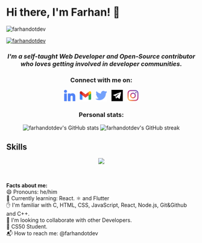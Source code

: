 <h1>Hi there, I'm Farhan! 👋</h1>
<p align="left"> <img src="https://komarev.com/ghpvc/?username=farhandotdev&label=Profile%20views&color=0e75b6&style=flat" alt="farhandotdev" /></p>
<p > <a href="https://twitter.com/farhandotdev" target="blank"><img src="https://img.shields.io/twitter/follow/farhandotdev?logo=twitter&style=for-the-badge" alt="farhandotdev" /></a> </p>

<div align="center"><h3><i>I'm a self-taught Web Developer and Open-Source contributor who loves getting involved in developer communities.</i></h3></div>
<section align="center">
    <h3>Connect with me on:</h3>
    <div>
        <a href="https://linkedin.com/in/farhandotdev"><img width="30px" height="30px" src="https://raw.githubusercontent.com/farhandotdev/farhandotdev/main/linkedin.svg" alt="LinkedIn"></a>
        &nbsp;
        <a href="mailto://farhanalam.dev@gmail.com"><img width="30px" height="30px" src="https://raw.githubusercontent.com/farhandotdev/farhandotdev/main/gmail.svg" alt="Email"></a>
        &nbsp;
        <a href="https://twitter.com/farhandotdev"><img width="30px" height="30px" src="https://raw.githubusercontent.com/farhandotdev/farhandotdev/main/twitter.svg" alt="Twitter"></a>
        &nbsp;
        <a href="https://t.me/farhandotdev"><img width="30px" height="30px" bg="white" src="https://raw.githubusercontent.com/farhandotdev/farhandotdev/main/telegram3.svg" alt="Telegram"></a>
        &nbsp;
        <a href="https://instagram.com/farhandotdev"><img width="30px" height="30px" src="https://raw.githubusercontent.com/farhandotdev/farhandotdev/main/instagram.png" alt="Instagram"></a>
    </div>
</section>

<section align="center">
    <h3>Personal stats:</h3>
    <div>
        <img width="400px" src="https://github-readme-stats.vercel.app/api?username=farhandotdev" alt="farhandotdev's GitHub stats"/>
        <img width="400px" src="https://github-readme-streak-stats.herokuapp.com/?user=farhandotdev&" alt="farhandotdev's GitHub streak"/>
    </div>
</section>
<h2>Skills</h2>

<p align="center">
  <a href="https://skillicons.dev">
    <img src="https://skillicons.dev/icons?i=git,github,vscode,c,cpp,html,css,js,react,nodejs,bootstrap,linux,twitter,python,dart,firebase,flutter" />
  </a>
</p>
<p>&nbsp;</p>
<div><b>Facts about me:</b></div>
<div>😄 Pronouns: he/him</div>
<div >🌱 Currently learning: React. ⚛️ and Flutter </div>
<div>✋ I'm familiar with C, HTML, CSS, JavaScript, React, Node.js, Git&Github and C++.</div>
<div>🌟 I'm looking to collaborate with other Developers. </div>
<div>🎒 CS50 Student.</div>
<div>📬 How to reach me: @farhandotdev</div>
